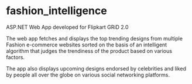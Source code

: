 # fashion_intelligence
ASP.NET Web App developed for Flipkart GRiD 2.0

The web app fetches and displays the top trending designs from multiple Fashion e-commerce websites 
sorted on the basis of an intelligent algorithm that judges the trendiness of the product based on various factors.

The app also displays upcoming designs endorsed by celebrities and liked by people all over the globe on various social 
networking platforms.
